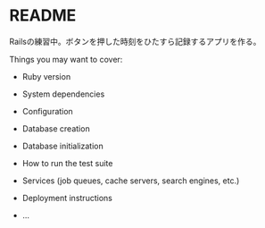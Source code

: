 # README

Railsの練習中。ボタンを押した時刻をひたすら記録するアプリを作る。

Things you may want to cover:

* Ruby version

* System dependencies

* Configuration

* Database creation

* Database initialization

* How to run the test suite

* Services (job queues, cache servers, search engines, etc.)

* Deployment instructions

* ...
